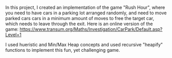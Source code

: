 In this project, I created an implementation of the game "Rush Hour", where you need to have cars in a parking lot arranged randomly, and need to move parked cars cars in a minimum amount of moves to free the target car, which needs to leave through the exit. Here is an online version of the game: https://www.transum.org/Maths/Investigation/CarPark/Default.asp?Level=1

I used hueristic and Min/Max Heap concepts and used recursive "heapify" functions to implement this fun, yet challenging game. 
